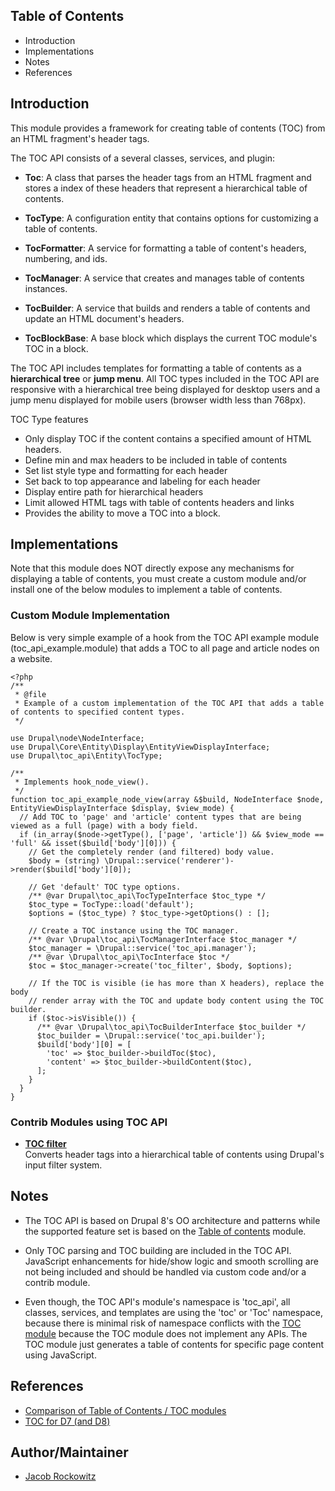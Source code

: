 
Table of Contents
-----------------

* Introduction
* Implementations
* Notes
* References


Introduction
------------

This module provides a framework for creating table of contents (TOC) from 
an HTML fragment's header tags. 

The TOC API consists of a several classes, services, and plugin:
            
- **Toc**: A class that parses the header tags from an HTML fragment and 
  stores a index of these headers that represent a hierarchical table 
  of contents.
  
- **TocType**: A configuration entity that contains options for customizing a 
  table of contents.

- **TocFormatter**: A service for formatting a table of content's headers, 
  numbering, and ids.

- **TocManager**: A service that creates and manages table of contents instances.

- **TocBuilder**: A service that builds and renders a table of contents and 
  update an HTML document's headers.

- **TocBlockBase**: A base block which displays the current TOC module's 
  TOC in a block.

The TOC API includes templates for formatting a table of contents as a
**hierarchical tree** or **jump menu**.  All TOC types included in the TOC API
are responsive with a hierarchical tree being displayed for desktop users 
and a jump menu displayed for mobile users (browser width less than 768px).

TOC Type features

- Only display TOC if the content contains a specified amount of HTML headers.
- Define min and max headers to be included in table of contents
- Set list style type and formatting for each header
- Set back to top appearance and labeling for each header
- Display entire path for hierarchical headers
- Limit allowed HTML tags with table of contents headers and links
- Provides the ability to move a TOC into a block.


Implementations
---------------

Note that this module does NOT directly expose any mechanisms for displaying a 
table of contents, you must create a custom module and/or install one of the 
below modules to implement a table of contents.

### Custom Module Implementation

Below is very simple example of a hook from the TOC API example module
(toc_api_example.module) that adds a TOC to all page and article nodes on a 
website.

    <?php
    /**
     * @file
     * Example of a custom implementation of the TOC API that adds a table of contents to specified content types.
     */
    
    use Drupal\node\NodeInterface;
    use Drupal\Core\Entity\Display\EntityViewDisplayInterface;
    use Drupal\toc_api\Entity\TocType;
    
    /**
     * Implements hook_node_view().
     */
    function toc_api_example_node_view(array &$build, NodeInterface $node, EntityViewDisplayInterface $display, $view_mode) {
      // Add TOC to 'page' and 'article' content types that are being viewed as a full (page) with a body field.
      if (in_array($node->getType(), ['page', 'article']) && $view_mode == 'full' && isset($build['body'][0])) {
        // Get the completely render (and filtered) body value.
        $body = (string) \Drupal::service('renderer')->render($build['body'][0]);
    
        // Get 'default' TOC type options.
        /** @var Drupal\toc_api\TocTypeInterface $toc_type */
        $toc_type = TocType::load('default');
        $options = ($toc_type) ? $toc_type->getOptions() : [];
    
        // Create a TOC instance using the TOC manager.
        /** @var \Drupal\toc_api\TocManagerInterface $toc_manager */
        $toc_manager = \Drupal::service('toc_api.manager');
        /** @var \Drupal\toc_api\TocInterface $toc */
        $toc = $toc_manager->create('toc_filter', $body, $options);
    
        // If the TOC is visible (ie has more than X headers), replace the body
        // render array with the TOC and update body content using the TOC builder.
        if ($toc->isVisible()) {
          /** @var \Drupal\toc_api\TocBuilderInterface $toc_builder */
          $toc_builder = \Drupal::service('toc_api.builder');
          $build['body'][0] = [
            'toc' => $toc_builder->buildToc($toc),
            'content' => $toc_builder->buildContent($toc),
          ];
        }
      }
    }
   


### Contrib Modules using TOC API

- **[TOC filter](https://www.drupal.org/project/toc_filter)**  
  Converts header tags into a hierarchical table of contents using Drupal's input
  filter system.  
  

Notes
-----

- The TOC API is based on Drupal 8's OO architecture and patterns while the 
  supported feature set is based on the 
  [Table of contents](https://www.drupal.org/project/tableofcontents) module.
  
- Only TOC parsing and TOC building are included in the TOC API.
  JavaScript enhancements for hide/show logic and smooth scrolling are not being
  included and should be handled via custom code and/or a contrib module.
  
- Even though, the TOC API's module's namespace is 'toc_api', all classes, services, 
  and templates are using the 'toc' or 'Toc' namespace, because there is minimal 
  risk of namespace conflicts with the [TOC module](https://www.drupal.org/project/toc)
  because the TOC module does not implement any APIs. The TOC module just 
  generates a table of contents for specific page content using JavaScript.


References
----------

- [Comparison of Table of Contents / TOC modules](https://www.drupal.org/node/2278811)
- [TOC for D7 (and D8)](https://www.drupal.org/node/1424896)


Author/Maintainer
-----------------

- [Jacob Rockowitz](http://drupal.org/user/371407)
